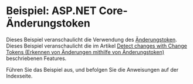# <a name="aspnet-core-change-token-sample"></a>Beispiel: ASP.NET Core-Änderungstoken

Dieses Beispiel veranschaulicht die Verwendung des [Änderungstoken](https://docs.microsoft.com/dotnet/api/microsoft.extensions.primitives.changetoken). Dieses Beispiel veranschaulicht die im Artikel [Detect changes with Change Tokens (Erkennen von Änderungen mithilfe von Änderungstoken)](https://docs.microsoft.com/aspnet/core/fundamentals/primitives/change-tokens) beschriebenen Features.

Führen Sie das Beispiel aus, und befolgen Sie die Anweisungen auf der Indexseite.

